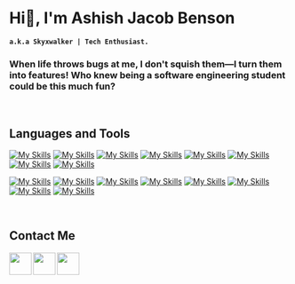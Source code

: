 # Hi👋, I'm Ashish Jacob Benson 

**`a.k.a Skyxwalker | Tech Enthusiast.`** 

### When life throws bugs at me, I don't squish them—I turn them into features! Who knew being a software engineering student could be this much fun? 
&nbsp;

## **Languages and Tools**
[![My Skills](https://skillicons.dev/icons?i=c&perline=4)]()
[![My Skills](https://skillicons.dev/icons?i=cpp&perline=4)]()
[![My Skills](https://skillicons.dev/icons?i=html&perline=4)]()
[![My Skills](https://skillicons.dev/icons?i=css&perline=4)]()
[![My Skills](https://skillicons.dev/icons?i=js&perline=4)]()
[![My Skills](https://skillicons.dev/icons?i=cs&perline=4)](https://dotnet.microsoft.com/en-us/languages/csharp)
[![My Skills](https://skillicons.dev/icons?i=dotnet&perline=4)](https://dotnet.microsoft.com/en-us/)
[![My Skills](https://skillicons.dev/icons?i=java&perline=4)](https://www.java.com/en/)

[![My Skills](https://skillicons.dev/icons?i=py&perline=4)](https://www.python.org/)
[![My Skills](https://skillicons.dev/icons?i=mongodb&perline=4)](https://www.mongodb.com/)
[![My Skills](https://skillicons.dev/icons?i=mysql&perline=4)]()
[![My Skills](https://skillicons.dev/icons?i=git&perline=4)](https://git-scm.com/)
[![My Skills](https://skillicons.dev/icons?i=visualstudio&perline=4)](https://visualstudio.microsoft.com/)
[![My Skills](https://skillicons.dev/icons?i=vscode&perline=4)](https://code.visualstudio.com/)
[![My Skills](https://skillicons.dev/icons?i=react&perline=4)]()
[![My Skills](https://skillicons.dev/icons?i=nodejs&perline=4)]()








&nbsp;

## **Contact Me**
<a href="https://www.linkedin.com/in/ashish-jacob-benson-417342230/"><img align="left" width="40px" src="https://cdn-icons-png.flaticon.com/512/3536/3536505.png" /></a> 

<a href="https://github.com/skyxwalker"><img align="left" width="40px" src="https://cdn-icons-png.flaticon.com/512/733/733553.png" /></a> 

<!--<a href="https://open.spotify.com/playlist/yourspotifyplaylist"><img align="left" width="40px" src="https://cdn-icons-png.flaticon.com/512/2585/2585161.png" /></a> -->
<a href="https://www.instagram.com/ashish_jacob_benson">
  <img align="left" width="40px" src="https://cdn-icons-png.flaticon.com/512/2111/2111463.png" /> </a> 

&nbsp;


